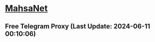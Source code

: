 
# [MahsaNet](https://t.me/mahsa_net)
## Free Telegram Proxy (Last Update: 2024-06-11 00:10:06)

    